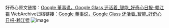好奇心原文链接：[Google 董事说，Google Glass 还活着_智能_好奇心日报-赖江锟](https://www.qdaily.com/articles/7710.html)
WebArchive归档链接：[Google 董事说，Google Glass 还活着_智能_好奇心日报-赖江锟](http://web.archive.org/web/20160803123144/http://www.qdaily.com/articles/7710.html)
![image](http://ww3.sinaimg.cn/large/007d5XDply1g3wjotdln1j30u02um7wh)